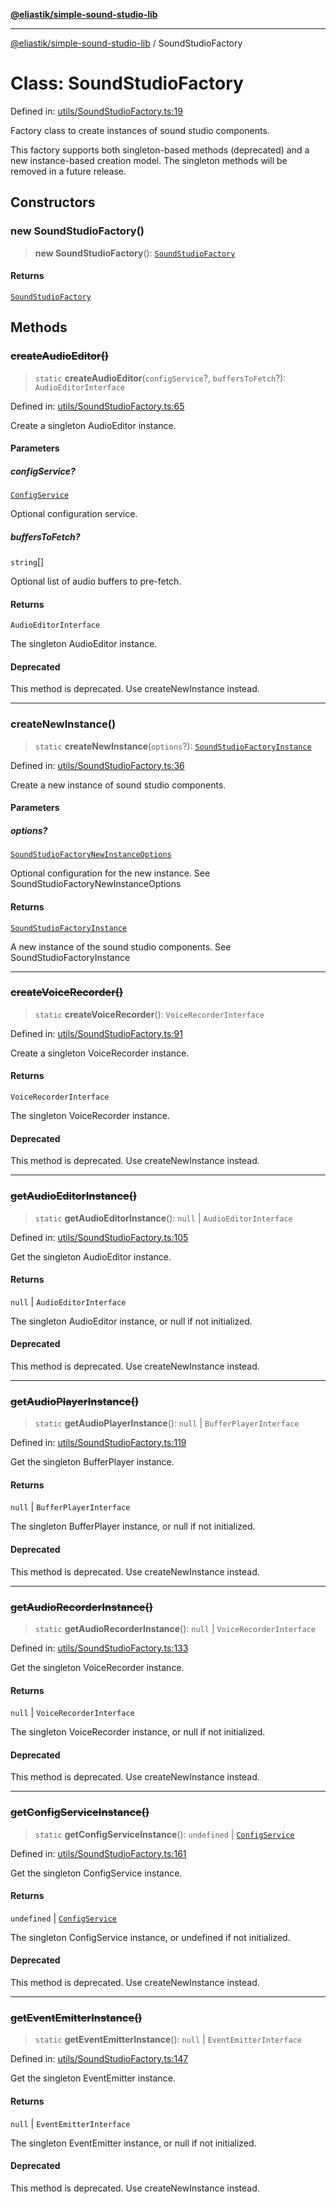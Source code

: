 [**@eliastik/simple-sound-studio-lib**](../README.md)

***

[@eliastik/simple-sound-studio-lib](../README.md) / SoundStudioFactory

# Class: SoundStudioFactory

Defined in: [utils/SoundStudioFactory.ts:19](https://github.com/Eliastik/simple-sound-studio-lib/blob/dab295def48d73ea9d369ba0bfae89dbd7e343e1/lib/utils/SoundStudioFactory.ts#L19)

Factory class to create instances of sound studio components.

This factory supports both singleton-based methods (deprecated) and a new
instance-based creation model. The singleton methods will be removed in a
future release.

## Constructors

### new SoundStudioFactory()

> **new SoundStudioFactory**(): [`SoundStudioFactory`](SoundStudioFactory.md)

#### Returns

[`SoundStudioFactory`](SoundStudioFactory.md)

## Methods

### ~~createAudioEditor()~~

> `static` **createAudioEditor**(`configService`?, `buffersToFetch`?): `AudioEditorInterface`

Defined in: [utils/SoundStudioFactory.ts:65](https://github.com/Eliastik/simple-sound-studio-lib/blob/dab295def48d73ea9d369ba0bfae89dbd7e343e1/lib/utils/SoundStudioFactory.ts#L65)

Create a singleton AudioEditor instance.

#### Parameters

##### configService?

[`ConfigService`](../interfaces/ConfigService.md)

Optional configuration service.

##### buffersToFetch?

`string`[]

Optional list of audio buffers to pre-fetch.

#### Returns

`AudioEditorInterface`

The singleton AudioEditor instance.

#### Deprecated

This method is deprecated. Use createNewInstance instead.

***

### createNewInstance()

> `static` **createNewInstance**(`options`?): [`SoundStudioFactoryInstance`](../interfaces/SoundStudioFactoryInstance.md)

Defined in: [utils/SoundStudioFactory.ts:36](https://github.com/Eliastik/simple-sound-studio-lib/blob/dab295def48d73ea9d369ba0bfae89dbd7e343e1/lib/utils/SoundStudioFactory.ts#L36)

Create a new instance of sound studio components.

#### Parameters

##### options?

[`SoundStudioFactoryNewInstanceOptions`](../interfaces/SoundStudioFactoryNewInstanceOptions.md)

Optional configuration for the new instance. See SoundStudioFactoryNewInstanceOptions

#### Returns

[`SoundStudioFactoryInstance`](../interfaces/SoundStudioFactoryInstance.md)

A new instance of the sound studio components. See SoundStudioFactoryInstance

***

### ~~createVoiceRecorder()~~

> `static` **createVoiceRecorder**(): `VoiceRecorderInterface`

Defined in: [utils/SoundStudioFactory.ts:91](https://github.com/Eliastik/simple-sound-studio-lib/blob/dab295def48d73ea9d369ba0bfae89dbd7e343e1/lib/utils/SoundStudioFactory.ts#L91)

Create a singleton VoiceRecorder instance.

#### Returns

`VoiceRecorderInterface`

The singleton VoiceRecorder instance.

#### Deprecated

This method is deprecated. Use createNewInstance instead.

***

### ~~getAudioEditorInstance()~~

> `static` **getAudioEditorInstance**(): `null` \| `AudioEditorInterface`

Defined in: [utils/SoundStudioFactory.ts:105](https://github.com/Eliastik/simple-sound-studio-lib/blob/dab295def48d73ea9d369ba0bfae89dbd7e343e1/lib/utils/SoundStudioFactory.ts#L105)

Get the singleton AudioEditor instance.

#### Returns

`null` \| `AudioEditorInterface`

The singleton AudioEditor instance, or null if not initialized.

#### Deprecated

This method is deprecated. Use createNewInstance instead.

***

### ~~getAudioPlayerInstance()~~

> `static` **getAudioPlayerInstance**(): `null` \| `BufferPlayerInterface`

Defined in: [utils/SoundStudioFactory.ts:119](https://github.com/Eliastik/simple-sound-studio-lib/blob/dab295def48d73ea9d369ba0bfae89dbd7e343e1/lib/utils/SoundStudioFactory.ts#L119)

Get the singleton BufferPlayer instance.

#### Returns

`null` \| `BufferPlayerInterface`

The singleton BufferPlayer instance, or null if not initialized.

#### Deprecated

This method is deprecated. Use createNewInstance instead.

***

### ~~getAudioRecorderInstance()~~

> `static` **getAudioRecorderInstance**(): `null` \| `VoiceRecorderInterface`

Defined in: [utils/SoundStudioFactory.ts:133](https://github.com/Eliastik/simple-sound-studio-lib/blob/dab295def48d73ea9d369ba0bfae89dbd7e343e1/lib/utils/SoundStudioFactory.ts#L133)

Get the singleton VoiceRecorder instance.

#### Returns

`null` \| `VoiceRecorderInterface`

The singleton VoiceRecorder instance, or null if not initialized.

#### Deprecated

This method is deprecated. Use createNewInstance instead.

***

### ~~getConfigServiceInstance()~~

> `static` **getConfigServiceInstance**(): `undefined` \| [`ConfigService`](../interfaces/ConfigService.md)

Defined in: [utils/SoundStudioFactory.ts:161](https://github.com/Eliastik/simple-sound-studio-lib/blob/dab295def48d73ea9d369ba0bfae89dbd7e343e1/lib/utils/SoundStudioFactory.ts#L161)

Get the singleton ConfigService instance.

#### Returns

`undefined` \| [`ConfigService`](../interfaces/ConfigService.md)

The singleton ConfigService instance, or undefined if not initialized.

#### Deprecated

This method is deprecated. Use createNewInstance instead.

***

### ~~getEventEmitterInstance()~~

> `static` **getEventEmitterInstance**(): `null` \| `EventEmitterInterface`

Defined in: [utils/SoundStudioFactory.ts:147](https://github.com/Eliastik/simple-sound-studio-lib/blob/dab295def48d73ea9d369ba0bfae89dbd7e343e1/lib/utils/SoundStudioFactory.ts#L147)

Get the singleton EventEmitter instance.

#### Returns

`null` \| `EventEmitterInterface`

The singleton EventEmitter instance, or null if not initialized.

#### Deprecated

This method is deprecated. Use createNewInstance instead.
